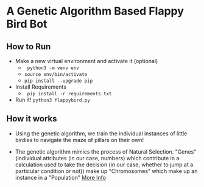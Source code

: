 # A Genetic Algorithm Based Flappy Bird Bot

## How to Run
- Make a new virtual environment and activate it (optional)
  - ` python3 -m venv env`
  - ` source env/bin/activate `
  - ` pip install --upgrade pip `
- Install Requirements
  - ` pip install -r requirements.txt`
- Run it! ` python3 flappybird.py `

## How it works

- Using the genetic algorithm, we train the individual instances of little birdies to navigate the maze of pillars on their own!

- The genetic algorithm mimics the process of Natural Selection. "Genes" (individual attributes (in our case, numbers) which contribute in a calculation used to take the decision (in our case, whether to jump at a particular condition or not)) make up "Chromosomes" which make up an instance in a "Population" [More Info](https://towardsdatascience.com/introduction-to-genetic-algorithms-including-example-code-e396e98d8bf3)

